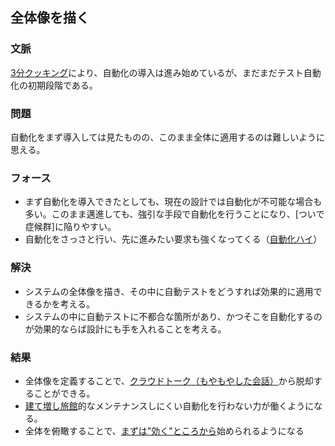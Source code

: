## 全体像を描く
### 文脈
[3分クッキング](Three-minuteCooking.html)により、自動化の導入は進み始めているが、まだまだテスト自動化の初期段階である。

### 問題
自動化をまず導入しては見たものの、このまま全体に適用するのは難しいように思える。

### フォース
* まず自動化を導入できたとしても、現在の設計では自動化が不可能な場合も多い。このまま邁進しても、強引な手段で自動化を行うことになり、[ついで症候群]に陥りやすい。
* 自動化をさっさと行い、先に進みたい要求も強くなってくる（[自動化ハイ](AutomationFavor.html)）

### 解決
* システムの全体像を描き、その中に自動テストをどうすれば効果的に適用できるかを考える。
* システムの中に自動テストに不都合な箇所があり、かつそこを自動化するのが効果的ならば設計にも手を入れることを考える。

### 結果
* 全体像を定義することで、[クラウドトーク（もやもやした会話）](AmbigiousTalk.html)から脱却することができる。
* [建て増し旅館](ExtensionBuildings.html)的なメンテナンスしにくい自動化を行わない力が働くようになる。
* 全体を俯瞰することで、[まずは"効く"ところから](MostEfficientPartFitst.html)始められるようになる
